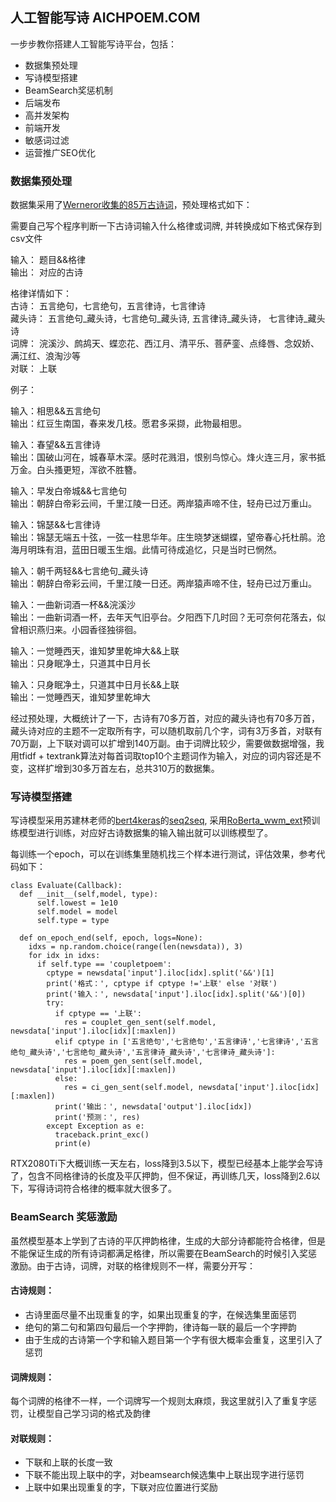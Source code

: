 ## 人工智能写诗 AICHPOEM.COM

一步步教你搭建人工智能写诗平台，包括：
* 数据集预处理
* 写诗模型搭建
* BeamSearch奖惩机制
* 后端发布
* 高并发架构
* 前端开发
* 敏感词过滤
* 运营推广SEO优化

### 数据集预处理

数据集采用了[Werneror收集的85万古诗词](https://github.com/Werneror/Poetry)，预处理格式如下：

需要自己写个程序判断一下古诗词输入什么格律或词牌, 并转换成如下格式保存到csv文件

输入： 题目&&格律    
输出： 对应的古诗

格律详情如下：  
古诗： 五言绝句，七言绝句，五言律诗，七言律诗  
藏头诗： 五言绝句_藏头诗，七言绝句_藏头诗, 五言律诗_藏头诗， 七言律诗_藏头诗  
词牌： 浣溪沙、鹧鸪天、蝶恋花、西江月、清平乐、菩萨銮、点绛唇、念奴娇、满江红、浪淘沙等  
对联： 上联  

例子：

输入：相思&&五言绝句  
输出：红豆生南国，春来发几枝。愿君多采撷，此物最相思。

输入：春望&&五言律诗  
输出：国破山河在，城春草木深。感时花溅泪，恨别鸟惊心。烽火连三月，家书抵万金。白头搔更短，浑欲不胜簪。

输入：早发白帝城&&七言绝句  
输出：朝辞白帝彩云间，千里江陵一日还。两岸猿声啼不住，轻舟已过万重山。

输入：锦瑟&&七言律诗  
输出：锦瑟无端五十弦，一弦一柱思华年。庄生晓梦迷蝴蝶，望帝春心托杜鹃。沧海月明珠有泪，蓝田日暖玉生烟。此情可待成追忆，只是当时已惘然。

输入：朝千两轻&&七言绝句_藏头诗  
输出：朝辞白帝彩云间，千里江陵一日还。两岸猿声啼不住，轻舟已过万重山。

输入：一曲新词酒一杯&&浣溪沙  
输出：一曲新词酒一杯，去年天气旧亭台。夕阳西下几时回？无可奈何花落去，似曾相识燕归来。小园香径独徘徊。

输入：一觉睡西天，谁知梦里乾坤大&&上联  
输出：只身眠净土，只道其中日月长

输入：只身眠净土，只道其中日月长&&上联  
输出：一觉睡西天，谁知梦里乾坤大

经过预处理，大概统计了一下，古诗有70多万首，对应的藏头诗也有70多万首，藏头诗对应的主题不一定取所有字，可以随机取前几个字，词有3万多首，对联有70万副，上下联对调可以扩增到140万副。由于词牌比较少，需要做数据增强，我用tfidf + textrank算法对每首词取top10个主题词作为输入，对应的词内容还是不变，这样扩增到30多万首左右，总共310万的数据集。

### 写诗模型搭建
写诗模型采用苏建林老师的[bert4keras](https://github.com/bojone/bert4keras/tree/master/)的[seq2seq](https://github.com/bojone/bert4keras/blob/master/examples/task_seq2seq_autotitle.py), 采用[RoBerta_wwm_ext](https://github.com/ymcui/Chinese-BERT-wwm)预训练模型进行训练，对应好古诗数据集的输入输出就可以训练模型了。

每训练一个epoch，可以在训练集里随机找三个样本进行测试，评估效果，参考代码如下：
```
class Evaluate(Callback):
  def __init__(self,model, type):
      self.lowest = 1e10
      self.model = model
      self.type = type

  def on_epoch_end(self, epoch, logs=None):
    idxs = np.random.choice(range(len(newsdata)), 3)
    for idx in idxs:
      if self.type == 'coupletpoem':
        cptype = newsdata['input'].iloc[idx].split('&&')[1]
        print('格式：', cptype if cptype !='上联' else '对联')
        print('输入：', newsdata['input'].iloc[idx].split('&&')[0])
        try:
          if cptype == '上联':
            res = couplet_gen_sent(self.model, newsdata['input'].iloc[idx][:maxlen])
          elif cptype in ['五言绝句','七言绝句','五言律诗','七言律诗','五言绝句_藏头诗','七言绝句_藏头诗','五言律诗_藏头诗','七言律诗_藏头诗']:
            res = poem_gen_sent(self.model, newsdata['input'].iloc[idx][:maxlen])
          else:
            res = ci_gen_sent(self.model, newsdata['input'].iloc[idx][:maxlen])
          print('输出：', newsdata['output'].iloc[idx])
          print('预测：', res)
        except Exception as e:
          traceback.print_exc()
          print(e)
```

RTX2080Ti下大概训练一天左右，loss降到3.5以下，模型已经基本上能学会写诗了，包含不同格律诗的长度及平仄押韵，但不保证，再训练几天，loss降到2.6以下，写得诗词符合格律的概率就大很多了。

### BeamSearch 奖惩激励
虽然模型基本上学到了古诗的平仄押韵格律，生成的大部分诗都能符合格律，但是不能保证生成的所有诗词都满足格律，所以需要在BeamSearch的时候引入奖惩激励。由于古诗，词牌，对联的格律规则不一样，需要分开写：

#### 古诗规则：
- 古诗里面尽量不出现重复的字，如果出现重复的字，在候选集里面惩罚
- 绝句的第二句和第四句最后一个字押韵，律诗每一联的最后一个字押韵 
- 由于生成的古诗第一个字和输入题目第一个字有很大概率会重复，这里引入了惩罚

#### 词牌规则：
每个词牌的格律不一样，一个词牌写一个规则太麻烦，我这里就引入了重复字惩罚，让模型自己学习词的格式及韵律

#### 对联规则：
- 下联和上联的长度一致
- 下联不能出现上联中的字，对beamsearch候选集中上联出现字进行惩罚
- 上联中如果出现重复的字，下联对应位置进行奖励






